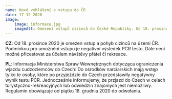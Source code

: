 ```yaml
---
name: Nové vyhlášení o vstupu do ČR
date: 17-12-2020
image:
    image: informace.jpg
    imageAlt: Omezení vstupů cizinců do České Republiky. Od 18. prosince platí v ČR omezení volného pohybu osob.
---
```

**CZ**: Od 18. prosince 2020 je omezen vstup a pohyb cizinců na území ČR. Podmínkou pro umožnění vstupu je negativní výsledek PCR testu. Dále není možné přicestovat za účelem návštěvy přátel či rekreace.

**PL**: Informacja Ministerstwa Spraw Wewnętrznych dotycząca ograniczenia wjazdu cudzoziemców do Czech: Do ośrodków narciarskich mają wstęp tylko te osoby, które po przyjeździe do Czech przedstawiły negatywny wynik testu PCR. Jednocześnie informujemy, że przjazd do Czech w celach turystyczno-rekreacyjnych lub odwiedzin znajomych jest niemożliwy. Regulamin obowiązuje od piątku 18. grudnia 2020 do odwołania.